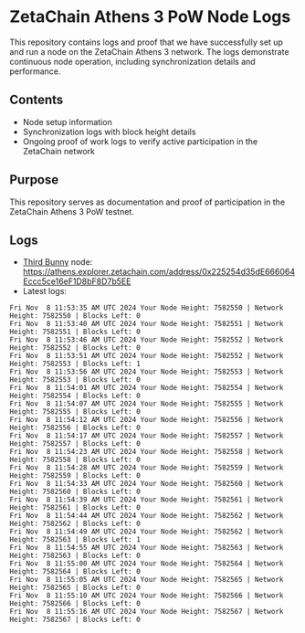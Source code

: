 # ZetaChain Athens 3 PoW Node Logs
This repository contains logs and proof that we have successfully set up and run a node on the ZetaChain Athens 3 network. The logs demonstrate continuous node operation, including synchronization details and performance.

## Contents
- Node setup information
- Synchronization logs with block height details
- Ongoing proof of work logs to verify active participation in the ZetaChain network

## Purpose
This repository serves as documentation and proof of participation in the ZetaChain Athens 3 PoW testnet.

## Logs

- [Third Bunny](https://thirdbunny.xyz/) node: https://athens.explorer.zetachain.com/address/0x225254d35dE666064Eccc5ce16eF1D8bF8D7b5EE
- Latest logs:
```
Fri Nov  8 11:53:35 AM UTC 2024 Your Node Height: 7582550 | Network Height: 7582550 | Blocks Left: 0
Fri Nov  8 11:53:40 AM UTC 2024 Your Node Height: 7582551 | Network Height: 7582551 | Blocks Left: 0
Fri Nov  8 11:53:46 AM UTC 2024 Your Node Height: 7582552 | Network Height: 7582552 | Blocks Left: 0
Fri Nov  8 11:53:51 AM UTC 2024 Your Node Height: 7582552 | Network Height: 7582553 | Blocks Left: 1
Fri Nov  8 11:53:56 AM UTC 2024 Your Node Height: 7582553 | Network Height: 7582553 | Blocks Left: 0
Fri Nov  8 11:54:01 AM UTC 2024 Your Node Height: 7582554 | Network Height: 7582554 | Blocks Left: 0
Fri Nov  8 11:54:07 AM UTC 2024 Your Node Height: 7582555 | Network Height: 7582555 | Blocks Left: 0
Fri Nov  8 11:54:12 AM UTC 2024 Your Node Height: 7582556 | Network Height: 7582556 | Blocks Left: 0
Fri Nov  8 11:54:17 AM UTC 2024 Your Node Height: 7582557 | Network Height: 7582557 | Blocks Left: 0
Fri Nov  8 11:54:23 AM UTC 2024 Your Node Height: 7582558 | Network Height: 7582558 | Blocks Left: 0
Fri Nov  8 11:54:28 AM UTC 2024 Your Node Height: 7582559 | Network Height: 7582559 | Blocks Left: 0
Fri Nov  8 11:54:33 AM UTC 2024 Your Node Height: 7582560 | Network Height: 7582560 | Blocks Left: 0
Fri Nov  8 11:54:39 AM UTC 2024 Your Node Height: 7582561 | Network Height: 7582561 | Blocks Left: 0
Fri Nov  8 11:54:44 AM UTC 2024 Your Node Height: 7582562 | Network Height: 7582562 | Blocks Left: 0
Fri Nov  8 11:54:49 AM UTC 2024 Your Node Height: 7582562 | Network Height: 7582563 | Blocks Left: 1
Fri Nov  8 11:54:55 AM UTC 2024 Your Node Height: 7582563 | Network Height: 7582563 | Blocks Left: 0
Fri Nov  8 11:55:00 AM UTC 2024 Your Node Height: 7582564 | Network Height: 7582564 | Blocks Left: 0
Fri Nov  8 11:55:05 AM UTC 2024 Your Node Height: 7582565 | Network Height: 7582565 | Blocks Left: 0
Fri Nov  8 11:55:10 AM UTC 2024 Your Node Height: 7582566 | Network Height: 7582566 | Blocks Left: 0
Fri Nov  8 11:55:16 AM UTC 2024 Your Node Height: 7582567 | Network Height: 7582567 | Blocks Left: 0
```
